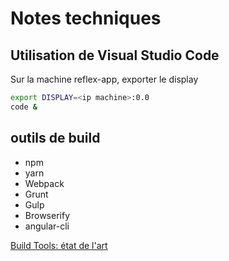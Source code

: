 # Notes techniques

## Utilisation de Visual Studio Code

Sur la machine reflex-app, exporter le display
```bash
export DISPLAY=<ip machine>:0.0
code &
```

## outils de build

- npm
- yarn
- Webpack
- Grunt
- Gulp
- Browserify
- angular-cli


[Build Tools: état de l'art](http://stateofjs.com/2016/buildtools/)
